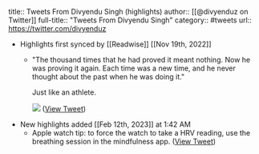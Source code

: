 title:: Tweets From Divyendu Singh (highlights)
author:: [[@divyenduz on Twitter]]
full-title:: "Tweets From Divyendu Singh"
category:: #tweets
url:: https://twitter.com/divyenduz

- Highlights first synced by [[Readwise]] [[Nov 19th, 2022]]
	- "The thousand times that he had proved it meant nothing. Now he was proving it again. Each time was a new time, and he never thought about the past when he was doing it."
	  
	  Just like an athlete. 
	  
	  ![](https://pbs.twimg.com/media/FUekuWTWYAAn1Jm.png) ([View Tweet](https://twitter.com/divyenduz/status/1533375316177178624))
- New highlights added [[Feb 12th, 2023]] at 1:42 AM
	- Apple watch tip: to force the watch to take a HRV reading, use the breathing session in the mindfulness app. ([View Tweet](https://twitter.com/divyenduz/status/1624376650908434432))